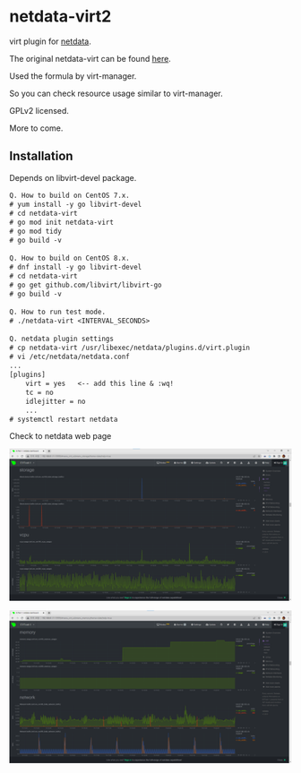 netdata-virt2
============
virt plugin for [netdata](https://github.com/netdata/netdata).

The original netdata-virt can be found [here](https://github.com/fromanirh/netdata-virt).

Used the formula by virt-manager.

So you can check resource usage similar to virt-manager.

GPLv2 licensed.

More to come.

Installation
------------

Depends on libvirt-devel package.

    Q. How to build on CentOS 7.x.
    # yum install -y go libvirt-devel
    # cd netdata-virt
    # go mod init netdata-virt
    # go mod tidy
    # go build -v

    Q. How to build on CentOS 8.x.
    # dnf install -y go libvirt-devel
    # cd netdata-virt
    # go get github.com/libvirt/libvirt-go
    # go build -v

    Q. How to run test mode.
    # ./netdata-virt <INTERVAL_SECONDS>

    Q. netdata plugin settings
    # cp netdata-virt /usr/libexec/netdata/plugins.d/virt.plugin
    # vi /etc/netdata/netdata.conf
    ...
    [plugins]
        virt = yes   <-- add this line & :wq!
        tc = no
        idlejitter = no
        ...
    # systemctl restart netdata

Check to netdata web page

![screenshot1](/doc/virt1.png)

![screenshot2](/doc/virt2.png)
